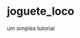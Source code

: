 # joguete_loco
um simples tutorial
<!DOCTYPE html>
<html>
<head>
	<title></title>
	<meta charset="utf-8">
	<style type="text/css">

		div
		{
			background: rgb(70,255,0);/*ou #000000 ou red*/
			width: 100px;
			height: 100px;
		}

	</style>

</head>
<body>

	<div></div>

</body>
</html>

<script>

	const party =
	[
		{
			id : 'juquinha',
			life : 10,
			strength : 10,
			agility : 10,
			armor : 10,
			mana : 10,
			//quer outro heroi ctrl+c e muda os status.
		}
	]

	const backpack = []//mochila

	const bestiary =
	[
		{
			id : 'Giglipuffy',
			life : 3,
			strength : 5,
			agility : 4,
			armor : 4,
			mana : 5,
			//quer outro heroi ctrl+c e muda os status.
		},

		/*
		{
			id : 'Giglipuffy',
			life : 3,
			strength : 5,
			agility : 4,
			armor : 4,
			mana : 5,
			//quer outro heroi ctrl+c e muda os status.
		},

		{
			id : 'Giglipuffy',
			life : 3,
			strength : 5,
			agility : 4,
			armor : 4,
			mana : 5,
			//quer outro heroi ctrl+c e muda os status.
		}
		*/
	]

//=====================

	const places =
	[
		{
			id : 'dark florest',
		},

		{
			id : 'gramado resplandecente',
		},

		{
			id : 'toca do lobo',
		},

		{
			id : 'QG',
		},
	]

//=====================

	const estado =
	{
		places : null
	}

//=====================

	const start = _ =>
	{

	}

//=====================

	const update = _ =>
	{
		//console.log('Xablau')
		update()
		//window.requestAnimationFrame(update)//
	}
	update()//fora da função vc tá chamando ela pra rodar
</script>
